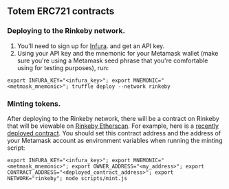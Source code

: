 ## Totem ERC721 contracts

### Deploying to the Rinkeby network.

1. You'll need to sign up for [Infura](https://infura.io). and get an API key.
2. Using your API key and the mnemonic for your Metamask wallet (make sure you're using a Metamask seed phrase that you're comfortable using for testing purposes), run:

```
export INFURA_KEY="<infura_key>"; export MNEMONIC="<metmask_mnemonic>"; truffle deploy --network rinkeby
```

### Minting tokens.

After deploying to the Rinkeby network, there will be a contract on Rinkeby that will be viewable on [Rinkeby Etherscan](https://rinkeby.etherscan.io). For example, here is a [recently deployed contract](https://rinkeby.etherscan.io/address/xxxxx). You should set this contract address and the address of your Metamask account as environment variables when running the minting script:

```
export INFURA_KEY="<infura_key>"; export MNEMONIC="<metmask_mnemonic>"; export OWNER_ADDRESS="<my_address>"; export CONTRACT_ADDRESS="<deployed_contract_address>"; export NETWORK="rinkeby"; node scripts/mint.js
```
